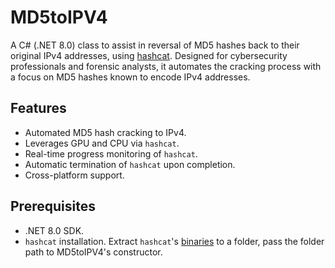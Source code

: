 # MD5toIPV4
A C# (.NET 8.0) class to assist in reversal of MD5 hashes back to their original IPv4 addresses, using [hashcat](https://github.com/hashcat/hashcat).
Designed for cybersecurity professionals and forensic analysts, it automates the cracking process with a focus on MD5 hashes known to encode IPv4 addresses.

## Features

- Automated MD5 hash cracking to IPv4.
- Leverages GPU and CPU via `hashcat`.
- Real-time progress monitoring of `hashcat`.
- Automatic termination of `hashcat` upon completion.
- Cross-platform support.

## Prerequisites

- .NET 8.0 SDK.
- `hashcat` installation. Extract `hashcat`'s [binaries](https://hashcat.net/hashcat/) to a folder, pass the folder path to MD5toIPV4's constructor.
